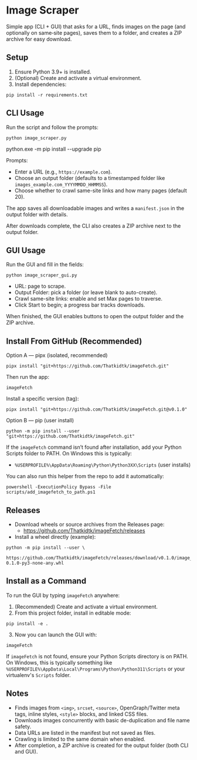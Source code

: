 # Image Scraper

Simple app (CLI + GUI) that asks for a URL, finds images on the page (and optionally on same‑site pages), saves them to a folder, and creates a ZIP archive for easy download.

## Setup

1. Ensure Python 3.9+ is installed.
2. (Optional) Create and activate a virtual environment.
3. Install dependencies:

```
pip install -r requirements.txt
```

## CLI Usage

Run the script and follow the prompts:

```
python image_scraper.py
```
python.exe -m pip install --upgrade pip

Prompts:
- Enter a URL (e.g., `https://example.com`).
- Choose an output folder (defaults to a timestamped folder like `images_example.com_YYYYMMDD_HHMMSS`).
- Choose whether to crawl same-site links and how many pages (default 20).

The app saves all downloadable images and writes a `manifest.json` in the output folder with details.

After downloads complete, the CLI also creates a ZIP archive next to the output folder.

## GUI Usage

Run the GUI and fill in the fields:

```
python image_scraper_gui.py
```

- URL: page to scrape.
- Output Folder: pick a folder (or leave blank to auto-create).
- Crawl same-site links: enable and set Max pages to traverse.
- Click Start to begin; a progress bar tracks downloads.

When finished, the GUI enables buttons to open the output folder and the ZIP archive.

## Install From GitHub (Recommended)

Option A — pipx (isolated, recommended)

```
pipx install "git+https://github.com/Thatkidtk/imageFetch.git"
```

Then run the app:

```
imageFetch
```

Install a specific version (tag):

```
pipx install "git+https://github.com/Thatkidtk/imageFetch.git@v0.1.0"
```

Option B — pip (user install)

```
python -m pip install --user "git+https://github.com/Thatkidtk/imageFetch.git"
```

If the `imageFetch` command isn’t found after installation, add your Python Scripts folder to PATH. On Windows this is typically:

- `%USERPROFILE%\AppData\Roaming\Python\Python3XX\Scripts` (user installs)

You can also run this helper from the repo to add it automatically:

```
powershell -ExecutionPolicy Bypass -File scripts/add_imagefetch_to_path.ps1
```

## Releases

- Download wheels or source archives from the Releases page:
  - https://github.com/Thatkidtk/imageFetch/releases
- Install a wheel directly (example):

```
python -m pip install --user \
  https://github.com/Thatkidtk/imageFetch/releases/download/v0.1.0/image_scraper_app-0.1.0-py3-none-any.whl
```

## Install as a Command

To run the GUI by typing `imageFetch` anywhere:

1. (Recommended) Create and activate a virtual environment.
2. From this project folder, install in editable mode:

```
pip install -e .
```

3. Now you can launch the GUI with:

```
imageFetch
```

If `imageFetch` is not found, ensure your Python Scripts directory is on PATH. On Windows, this is typically something like `%USERPROFILE%\AppData\Local\Programs\Python\Python311\Scripts` or your virtualenv's `Scripts` folder.

## Notes

- Finds images from `<img>`, `srcset`, `<source>`, OpenGraph/Twitter meta tags, inline styles, `<style>` blocks, and linked CSS files.
- Downloads images concurrently with basic de-duplication and file name safety.
- Data URLs are listed in the manifest but not saved as files.
- Crawling is limited to the same domain when enabled.
- After completion, a ZIP archive is created for the output folder (both CLI and GUI).
